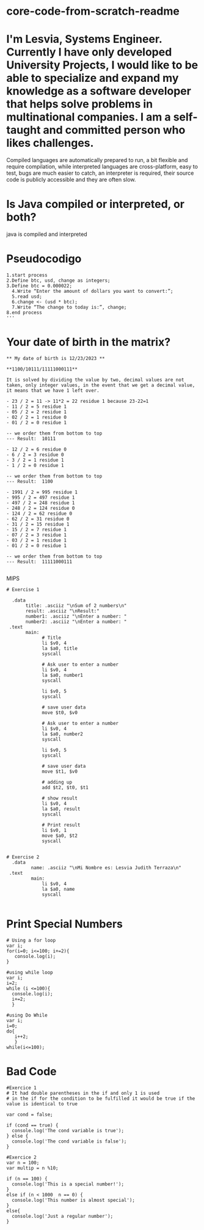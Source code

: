 # core-code-from-scratch-readme
# I'm Lesvia, Systems Engineer. Currently I have only developed University Projects, I would like to be able to specialize and expand my knowledge as a software developer that helps solve problems in multinational companies. I am a self-taught and committed person who likes challenges.

Compiled languages are automatically prepared to run, a bit flexible and require compilation, while interpreted languages are cross-platform, easy to test, bugs are much easier to catch, an interpreter is required, their source code is publicly accessible and they are often slow.

# Is Java compiled or interpreted, or both?
java is compiled and interpreted


# Pseudocodigo
```
1.start process
2.Define btc, usd, change as integers;
3.Define btc = 0.000022;
  4.Write “Enter the amount of dollars you want to convert:”;
  5.read usd;
  6.change <- (usd * btc);
  7.Write “The change to today is:”, change;
8.end process
'''
```
# Your date of birth in the matrix?
```
** My date of birth is 12/23/2023 **

**1100/10111/11111000111**

It is solved by dividing the value by two, decimal values are not taken, only integer values, in the event that we get a decimal value, it means that we have 1 left over.

- 23 / 2 = 11 -> 11*2 = 22 residue 1 because 23-22=1
- 11 / 2 = 5 residue 1
- 05 / 2 = 2 residue 1 
- 02 / 2 = 1 residue 0
- 01 / 2 = 0 residue 1

-- we order them from bottom to top
--- Result:  10111

- 12 / 2 = 6 residue 0
- 6 / 2 = 3 residue 0
- 3 / 2 = 1 residue 1
- 1 / 2 = 0 residue 1

-- we order them from bottom to top
--- Result:  1100

- 1991 / 2 = 995 residue 1
- 995 / 2 = 497 residue 1
- 497 / 2 = 248 residue 1
- 248 / 2 = 124 residue 0
- 124 / 2 = 62 residue 0
- 62 / 2 = 31 residue 0
- 31 / 2 = 15 residue 1
- 15 / 2 = 7 residue 1
- 07 / 2 = 3 residue 1
- 03 / 2 = 1 residue 1
- 01 / 2 = 0 residue 1

-- we order them from bottom to top
--- Result:  11111000111


 ```
 MIPS
 ```
 # Exercise 1
 
   .data
        title: .asciiz "\nSum of 2 numbers\n"
        result: .asciiz "\nResult:"
        number1: .asciiz "\nEnter a number: "
        number2: .asciiz "\nEnter a number: "
  .text
        main:
              # Title
              li $v0, 4
              la $a0, title
              syscall

              # Ask user to enter a number
              li $v0, 4
              la $a0, number1
              syscall

              li $v0, 5
              syscall

              # save user data
              move $t0, $v0

              # Ask user to enter a number
              li $v0, 4
              la $a0, number2
              syscall

              li $v0, 5
              syscall

              # save user data
              move $t1, $v0

              # adding up
              add $t2, $t0, $t1

              # show result
              li $v0, 4
              la $a0, result
              syscall

              # Print result
              li $v0, 1
              move $a0, $t2
              syscall
              
              
 # Exercise 2
   .data
	      name: .asciiz "\nMi Nombre es: Lesvia Judith Terraza\n"
  .text
	      main:
              li $v0, 4
              la $a0, name
              syscall
	    

 ```
 # Print Special Numbers
 ```
 # Using a for loop
 var i;
 for(i=0; i<=100; i+=2){
 	console.log(i);
 }
	
#using while loop
var i;
i=2;
while (i <=100){
   console.log(i);
   i+=2;
   }
   
 #using Do While 
 var i;
 i=0;
 do{
    i++2;
    }
 while(i<=100);

```
# Bad Code
```
#Exercice 1
# It had double parentheses in the if and only 1 is used
# in the if for the condition to be fulfilled it would be true if the value is identical to true

var cond = false;

if (cond == true) {
  console.log('The cond variable is true');
} else {
  console.log('The cond variable is false');
}

#Exercice 2
var n = 100;
var multip = n %10;

if (n == 100) {
  console.log('This is a special number!');
}
else if (n < 1000  n == 0) {
  console.log('This number is almost special');
}
else{
  console.log('Just a regular number');
}
